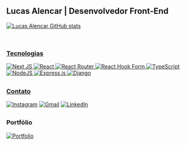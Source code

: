 ## Lucas Alencar | Desenvolvedor Front-End
<div align="center">
  <a href="https://github.com/LukasAlencar">
</div>
    
![Lucas Alencar GitHub stats](https://github-readme-stats.vercel.app/api?username=lukasalencar&show_icons=true&theme=dracula)


<div style="display: inline_block"><br>

### Tecnologias

![Next JS](https://img.shields.io/badge/Next-black?style=for-the-badge&logo=next.js&logoColor=white) 
![React](https://img.shields.io/badge/react-%2320232a.svg?style=for-the-badge&logo=react&logoColor=%2361DAFB)
![React Router](https://img.shields.io/badge/React_Router-CA4245?style=for-the-badge&logo=react-router&logoColor=white)
![React Hook Form](https://img.shields.io/badge/React%20Hook%20Form-%23EC5990.svg?style=for-the-badge&logo=reacthookform&logoColor=white)
![TypeScript](https://img.shields.io/badge/typescript-%23007ACC.svg?style=for-the-badge&logo=typescript&logoColor=white)
![NodeJS](https://img.shields.io/badge/node.js-6DA55F?style=for-the-badge&logo=node.js&logoColor=white)
![Express.js](https://img.shields.io/badge/express.js-%23404d59.svg?style=for-the-badge&logo=express&logoColor=%2361DAFB)
![Django](https://img.shields.io/badge/django-%23092E20.svg?style=for-the-badge&logo=django&logoColor=white)

</div>

## 
  ### Contato

[![Instagram](https://img.shields.io/badge/Instagram-%23E4405F.svg?style=for-the-badge&logo=Instagram&logoColor=white)](https://instagram.com/lucass.kauan)
[![Gmail](https://img.shields.io/badge/Gmail-D14836?style=for-the-badge&logo=gmail&logoColor=white)](mailto:alencarkauan12@gmail.com) 
[![LinkedIn](https://img.shields.io/badge/linkedin-%230077B5.svg?style=for-the-badge&logo=linkedin&logoColor=white)](https://www.linkedin.com/in/lucas-alencar-b539241ba)

  

## 
### Portfólio

[![Portfolio](https://img.shields.io/badge/Portfolio-%23000000.svg?style=for-the-badge&logo=firefox&logoColor=#FF7139)](https://lucasalencar.cloud)
